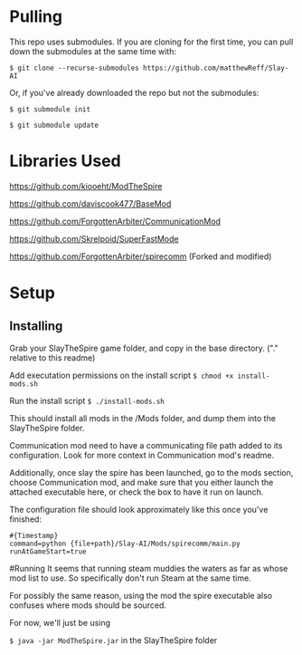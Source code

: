# Pulling
This repo uses submodules. If you are cloning for the first time, you can pull down the submodules at the same time with:

```$ git clone --recurse-submodules https://github.com/matthewReff/Slay-AI ```

Or, if you've already downloaded the repo but not the submodules:

```$ git submodule init ```

```$ git submodule update```

# Libraries Used
https://github.com/kiooeht/ModTheSpire

https://github.com/daviscook477/BaseMod

https://github.com/ForgottenArbiter/CommunicationMod

https://github.com/Skrelpoid/SuperFastMode

https://github.com/ForgottenArbiter/spirecomm (Forked and modified)

# Setup
## Installing

Grab your SlayTheSpire game folder, and copy in the base directory. ("." relative to this readme)

Add executation permissions on the install script ```$ chmod +x install-mods.sh```

Run the install script ```$ ./install-mods.sh```

This should install all mods in the /Mods folder, and dump them into the SlayTheSpire folder.

Communication mod need to have a communicating file path added to its configuration. Look for more context in Communication mod's readme.

Additionally, once slay the spire has been launched, go to the mods section, choose Communication mod, and make sure that you either launch the attached executable here, or check the box to have it run on launch.

The configuration file should look approximately like this once you've finished: 
```
#{Timestamp}
command=python {file+path}/Slay-AI/Mods/spirecomm/main.py
runAtGameStart=true
```

#Running
It seems that running steam muddies the waters as far as whose mod list to use. So specifically don't run Steam at the same time.

For possibly the same reason, using the mod the spire executable also confuses where mods should be sourced.

For now, we'll just be using

```$ java -jar ModTheSpire.jar``` in the SlayTheSpire folder